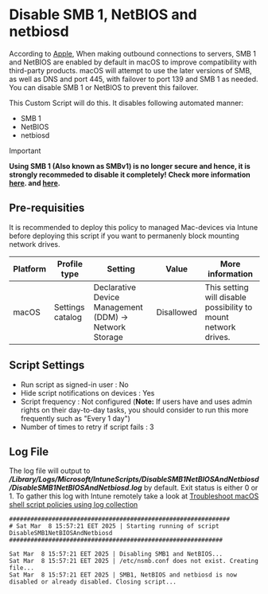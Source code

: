 # Disable SMB 1, NetBIOS and netbiosd
According to [Apple](https://support.apple.com/en-us/102050), When making outbound connections to servers, SMB 1 and NetBIOS are enabled by default in macOS to improve compatibility with third-party products. macOS will attempt to use the later versions of SMB, as well as DNS and port 445, with failover to port 139 and SMB 1 as needed. You can disable SMB 1 or NetBIOS to prevent this failover.

This Custom Script will do this. It disables following automated manner:
- SMB 1
- NetBIOS
- netbiosd

> [!IMPORTANT]  
> **Using SMB 1 (Also known as SMBv1) is no longer secure and hence, it is strongly recommeded to disable it completely! Check more information [here](https://techcommunity.microsoft.com/blog/filecab/stop-using-smb1/425858).
and [here](https://techcommunity.microsoft.com/blog/filecab/smb-is-dead-long-live-smb/1185401).**
## Pre-requisities
It is recommended to deploy this policy to managed Mac-devices via Intune before deploying this script if you want to permanenly block mounting network drives.

| Platform | Profile type | Setting | Value | More information |
| -------- | ------- | -------- | ------- | ------- |
| macOS | Settings catalog | Declarative Device Management (DDM) &rarr; Network Storage | Disallowed | This setting will disable possibility to mount network drives.  |

## Script Settings
- Run script as signed-in user : No
- Hide script notifications on devices : Yes
- Script frequency : Not configured (**Note:** If users have and uses admin rights on their day-to-day tasks, you should consider to run this more frequently such as "Every 1 day")
- Number of times to retry if script fails : 3

## Log File
The log file will output to ***/Library/Logs/Microsoft/IntuneScripts/DisableSMB1NetBIOSAndNetbiosd/DisableSMB1NetBIOSAndNetbiosd.log*** by default. Exit status is either 0 or 1. To gather this log with Intune remotely take a look at  [Troubleshoot macOS shell script policies using log collection](https://docs.microsoft.com/en-us/mem/intune/apps/macos-shell-scripts#troubleshoot-macos-shell-script-policies-using-log-collection)

```
##############################################################
# Sat Mar  8 15:57:21 EET 2025 | Starting running of script DisableSMB1NetBIOSAndNetbiosd
############################################################

Sat Mar  8 15:57:21 EET 2025 | Disabling SMB1 and NetBIOS...
Sat Mar  8 15:57:21 EET 2025 | /etc/nsmb.conf does not exist. Creating file...
Sat Mar  8 15:57:21 EET 2025 | SMB1, NetBIOS and netbiosd is now disabled or already disabled. Closing script...
```